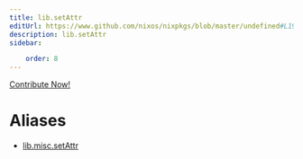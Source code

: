```yaml
---
title: lib.setAttr
editUrl: https://www.github.com/nixos/nixpkgs/blob/master/undefined#L197C13
description: lib.setAttr
sidebar:

    order: 8
---
```


<a href="https://www.github.com/nixos/nixpkgs/blob/master/undefined#L197C13">Contribute Now!</a>


# Aliases

- [lib.misc.setAttr](/nix-doc-comments/reference/lib/misc/lib-misc-setattr)


